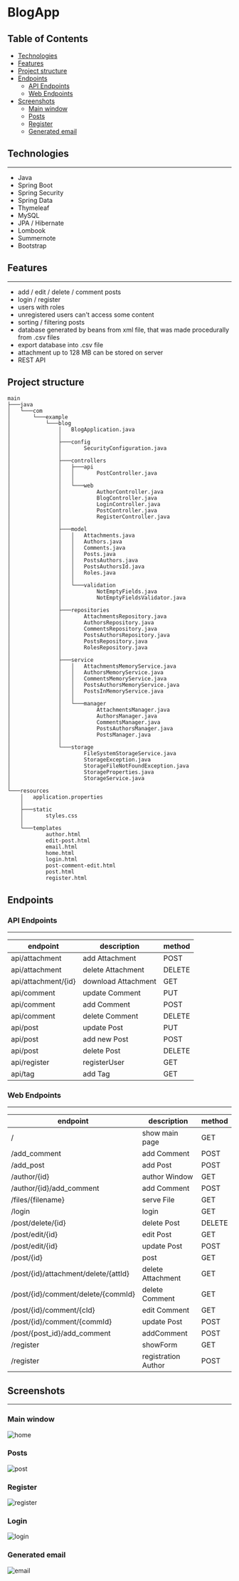# BlogApp

## Table of Contents
* [Technologies](#technologies)
* [Features](#features)
* [Project structure](#project-structure)
* [Endpoints](#endpoints)
    * [API Endpoints](#api-endpoints)
    * [Web Endpoints](#web-endpoints)
* [Screenshots](#screenshots)
    * [Main window](#main-window)
    * [Posts](#posts)
    * [Register](#register)
    * [Generated email](#generated-email)


## Technologies
---
- Java
- Spring Boot 
- Spring Security
- Spring Data
- Thymeleaf
- MySQL
- JPA / Hibernate
- Lombook
- Summernote
- Bootstrap
## Features
---
- add / edit / delete / comment posts
- login / register
- users with roles
- unregistered users can't access some content
- sorting / filtering posts
- database generated by beans from xml file, that was made procedurally from .csv files
- export database into .csv file
- attachment up to 128 MB can be stored on server
- REST API
## Project structure
``` 
main
├───java
│   └───com
│       └───example
│           └───blog
│               │   BlogApplication.java
│               │   
│               ├───config
│               │       SecurityConfiguration.java
│               │       
│               ├───controllers
│               │   ├───api
│               │   │       PostController.java
│               │   │       
│               │   └───web
│               │           AuthorController.java
│               │           BlogController.java
│               │           LoginController.java
│               │           PostController.java
│               │           RegisterController.java
│               │           
│               ├───model
│               │   │   Attachments.java
│               │   │   Authors.java
│               │   │   Comments.java
│               │   │   Posts.java
│               │   │   PostsAuthors.java
│               │   │   PostsAuthorsId.java
│               │   │   Roles.java
│               │   │   
│               │   └───validation
│               │           NotEmptyFields.java
│               │           NotEmptyFieldsValidator.java
│               │           
│               ├───repositories
│               │       AttachmentsRepository.java
│               │       AuthorsRepository.java
│               │       CommentsRepository.java
│               │       PostsAuthorsRepository.java
│               │       PostsRepository.java
│               │       RolesRepository.java
│               │       
│               ├───service
│               │   │   AttachmentsMemoryService.java
│               │   │   AuthorsMemoryService.java
│               │   │   CommentsMemoryService.java
│               │   │   PostsAuthorsMemoryService.java
│               │   │   PostsInMemoryService.java
│               │   │   
│               │   └───manager
│               │           AttachmentsManager.java
│               │           AuthorsManager.java
│               │           CommentsManager.java
│               │           PostsAuthorsManager.java
│               │           PostsManager.java
│               │           
│               └───storage
│                       FileSystemStorageService.java
│                       StorageException.java
│                       StorageFileNotFoundException.java
│                       StorageProperties.java
│                       StorageService.java
│                       
└───resources
    │   application.properties
    │   
    ├───static
    │       styles.css
    │       
    └───templates
            author.html
            edit-post.html
            email.html
            home.html
            login.html
            post-comment-edit.html
            post.html
            register.html
``` 

## Endpoints

### API Endpoints
---

| endpoint                             | description           | method |
|--------------------------------------|-----------------------|--------|
| api/attachment                       | add Attachment        | POST   |
| api/attachment                       | delete Attachment     | DELETE |
| api/attachment/{id}                  | download Attachment   | GET    |
| api/comment                          | update Comment        | PUT    |
| api/comment                          | add Comment           | POST   |
| api/comment                          | delete Comment        | DELETE |
| api/post                             | update Post           | PUT    |
| api/post                             | add new Post          | POST   |
| api/post                             | delete Post           | DELETE |
| api/register                         | registerUser          | GET    |
| api/tag                              | add Tag               | GET    |

### Web Endpoints
---

| endpoint                             | description           | method |
|--------------------------------------|-----------------------|--------|
| /                                    | show main page        | GET    |
| /add_comment                         | add Comment           | POST   |
| /add_post                            | add Post              | POST   |
| /author/{id}                         | author Window         | GET    |
| /author/{id}/add_comment             | add Comment           | POST   |
| /files/{filename}                    | serve File            | GET    |
| /login                               | login                 | GET    |
| /post/delete/{id}                    | delete Post           | DELETE |
| /post/edit/{id}                      | edit Post             | GET    |
| /post/edit/{id}                      | update Post           | POST   |
| /post/{id}                           | post                  | GET    |
| /post/{id}/attachment/delete/{attId} | delete Attachment     | GET    |
| /post/{id}/comment/delete/{commId}   | delete Comment        | GET    |
| /post/{id}/comment/{cId}             | edit Comment          | GET    |
| /post/{id}/comment/{commId}          | update Post           | POST   |
| /post/{post_id}/add_comment          | addComment            | POST   |
| /register                            | showForm              | GET    |
| /register                            | registration Author   | POST   |

## Screenshots
---
### Main window
![home](./screenshots/main.png)
### Posts
![post](./screenshots/post.png)
### Register
![register](./screenshots/register.png)
### Login
![login](./screenshots/login.png)
### Generated email
![email](./screenshots/email.png)


